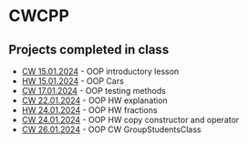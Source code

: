 # CWCPP
## Projects completed in class
- [CW 15.01.2024](CW/15.01.2024) - OOP introductory lesson
- [HW 15.01.2024](HW/15.01.2024) - OOP Cars
- [CW 17.01.2024](CW/17.01.2024) - OOP testing methods
- [CW 22.01.2024](CW/22.01.2024) - OOP HW explanation
- [HW 24.01.2024](HW/24.01.2024) - OOP HW fractions
- [CW 24.01.2024](CW/24.01.2024) - OOP HW copy constructor and operator
- [CW 26.01.2024](CW/26.01.2024) - OOP CW GroupStudentsClass
